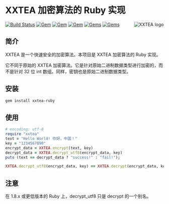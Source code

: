 # XXTEA 加密算法的 Ruby 实现

<a href="https://github.com/xxtea/">
    <img src="https://avatars1.githubusercontent.com/u/6683159?v=3&s=86" alt="XXTEA logo" title="XXTEA" align="right" />
</a>

[![Build Status](https://travis-ci.org/xxtea/xxtea-ruby.svg?branch=master)](https://travis-ci.org/xxtea/xxtea-ruby)
[![Gem](https://img.shields.io/gem/v/xxtea-ruby.svg)](https://rubygems.org/gems/xxtea-ruby)
[![Gem](https://img.shields.io/gem/dt/xxtea-ruby.svg)](https://rubygems.org/gems/xxtea-ruby)
[![Gem](https://img.shields.io/gem/dtv/xxtea-ruby.svg)](https://rubygems.org/gems/xxtea-ruby)
[![Gems](https://img.shields.io/gem/rt/xxtea-ruby.svg)](https://rubygems.org/gems/xxtea-ruby)
[![Gems](https://img.shields.io/gem/rd/xxtea-ruby.svg)](https://rubygems.org/gems/xxtea-ruby)

## 简介

XXTEA 是一个快速安全的加密算法。本项目是 XXTEA 加密算法的 Ruby 实现。

它不同于原始的 XXTEA 加密算法。它是针对原始二进制数据类型进行加密的，而不是针对 32 位 int 数组。同样，密钥也是原始二进制数据类型。

## 安装

```sh
gem install xxtea-ruby
```

## 使用

```ruby
# encoding: utf-8
require "xxtea"
text = "Hello World! 你好，中国！"
key = "1234567890"
encrypt_data = XXTEA.encrypt(text, key)
decrypt_data = XXTEA.decrypt_utf8(encrypt_data, key)
puts (text == decrypt_data ? "success!" : "fail!");
```

```ruby
XXTEA.decrypt_utf8(encrypt_data, key) == XXTEA.decrypt(encrypt_data, key).force_encoding(Encoding::UTF_8)
```

## 注意

在 1.8.x 或更低版本的 Ruby 上，decrypt_utf8 只是 decrypt 的一个别名。
